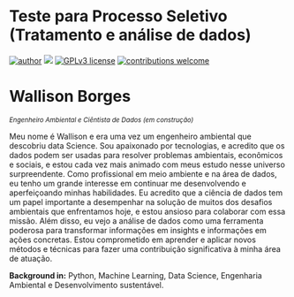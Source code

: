 # Teste para Processo Seletivo (Tratamento e análise de dados)
[![author](https://img.shields.io/badge/author-Wallison-red.svg)](https://www.linkedin.com/in/wallison-borges-48312516a/) [![](https://img.shields.io/badge/python-3.7+-blue.svg)](https://www.python.org/downloads/release/python-365/) [![GPLv3 license](https://img.shields.io/badge/License-GPLv3-blue.svg)](http://perso.crans.org/besson/LICENSE.html) [![contributions welcome](https://img.shields.io/badge/contributions-welcome-brightgreen.svg?style=flat)](https://github.com/IsWallison/Data_Science/issues)


# Wallison Borges
<sub>*Engenheiro Ambiental e Ciêntista de Dados (em construção)* </sub>

Meu nome é Wallison e era uma vez um engenheiro ambiental que descobriu data Science. Sou apaixonado por tecnologias, e acredito que os dados podem ser usadas para resolver problemas ambientais, econômicos e sociais, e estou cada vez mais animado com meus estudo nesse universo surpreendente. Como profissional em meio ambiente e na área de dados, eu tenho um grande interesse em continuar me desenvolvendo e aperfeiçoando minhas habilidades. Eu acredito que a ciência de dados tem um papel importante a desempenhar na solução de muitos dos desafios ambientais que enfrentamos hoje, e estou ansioso para colaborar com essa missão. Além disso, eu vejo a análise de dados como uma ferramenta poderosa para transformar informações em insights e informações em ações concretas. Estou comprometido em aprender e aplicar novos métodos e técnicas para fazer uma contribuição significativa à minha área de atuação.

**Background in:** Python, Machine Learning, Data Science, Engenharia Ambiental e Desenvolvimento sustentável.


